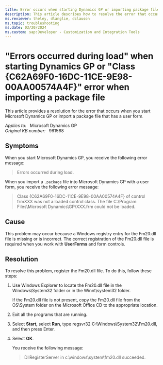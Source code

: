 ```yaml
---
title: Error occurs when starting Dynamics GP or importing package file
description: This article describes how to resolve the error that occurs when you start Microsoft Dynamics GP or import a package file with a user form.
ms.reviewer: theley, dlanglie, dclauson
ms.topic: troubleshooting
ms.date: 03/20/2024
ms.custom: sap:Developer - Customization and Integration Tools
---
```

# "Errors occurred during load" when starting Dynamics GP or "Class {C62A69F0-16DC-11CE-9E98-00AA00574A4F}" error when importing a package file

This article provides a resolution for the error that occurs when you start Microsoft Dynamics GP or import a package file that has a user form.

_Applies to:_ &nbsp; Microsoft Dynamics GP  
_Original KB number:_ &nbsp; 961568

## Symptoms

When you start Microsoft Dynamics GP, you receive the following error message:

> Errors occurred during load.

When you import a `.package` file into Microsoft Dynamics GP with a user form, you receive the following error message:

> Class {C62A69F0-16DC-11CE-9E98-00AA00574A4F} of control frmXXX was not a loaded control class. The file C:\Program Files\Microsoft Dynamics\GP\XXX.frm could not be loaded.

## Cause

This problem may occur because a Windows registry entry for the Fm20.dll file is missing or is incorrect. The correct registration of the Fm20.dll file is required when you work with **UserForms** and form controls.

## Resolution

To resolve this problem, register the Fm20.dll file. To do this, follow these steps:

1. Use Windows Explorer to locate the Fm20.dll file in the Windows\System32 folder or in the Winnt\system32 folder.

   If the Fm20.dll file is not present, copy the Fm20.dll file from the OS\System folder on the Microsoft Office CD to the appropriate location.

2. Exit all the programs that are running.
3. Select **Start**, select **Run**, type regsvr32 C:\Windows\System32\Fm20.dll, and then press Enter.
4. Select **OK**.

    You receive the following message:

    > DllRegisterServer in c:\windows\system\fm20.dll succeeded.
